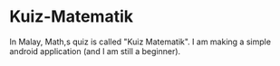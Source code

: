 # Kuiz-Matematik
In Malay, Math,s quiz is called "Kuiz Matematik". I am making a simple android application (and I am still a beginner).
